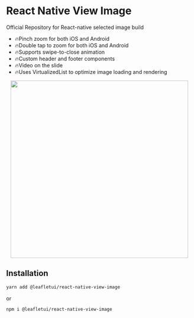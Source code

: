 # React Native View Image
Official Repository for React-native selected image build

- 🔥Pinch zoom for both iOS and Android
- 🔥Double tap to zoom for both iOS and Android
- 🔥Supports swipe-to-close animation
- 🔥Custom header and footer components
- 🔥Video on the slide
- 🔥Uses VirtualizedList to optimize image loading and rendering

<p align="center">
  <img src="https://github.com/jobtoday/react-native-image-viewing/blob/master/demo.gif?raw=true" height="480" />
</p>

## Installation

```bash
yarn add @leafletui/react-native-view-image
```

or

```bash
npm i @leafletui/react-native-view-image
```
